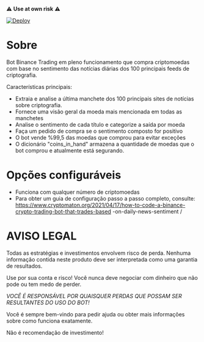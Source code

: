 :warning: **Use at own risk** :warning:

[![Deploy](https://www.herokucdn.com/deploy/button.svg)](https://heroku.com/deploy?template=https://github.com/lagoanova/Binance-News-Sentiment-Bot)

# Sobre
Bot Binance Trading em pleno funcionamento que compra criptomoedas com base no sentimento das notícias diárias dos 100 principais feeds de criptografia.

Características principais: 
* Extraia e analise a última manchete dos 100 principais sites de notícias sobre criptografia.
* Fornece uma visão geral da moeda mais mencionada em todas as manchetes
* Analise o sentimento de cada título e categorize a saída por moeda
* Faça um pedido de compra se o sentimento composto for positivo
* O bot vende %99,5 das moedas que comprou para evitar exceções
* O dicionário "coins_in_hand" armazena a quantidade de moedas que o bot comprou e atualmente está segurando.

# Opções configuráveis

* Funciona com qualquer número de criptomoedas
* Para obter um guia de configuração passo a passo completo, consulte: https://www.cryptomaton.org/2021/04/17/how-to-code-a-binance-crypto-trading-bot-that-trades-based -on-daily-news-sentiment /

# AVISO LEGAL

Todas as estratégias e investimentos envolvem risco de perda. Nenhuma informação contida neste produto deve ser interpretada como uma garantia de resultados.

Use por sua conta e risco! Você nunca deve negociar com dinheiro que não pode ou tem medo de perder.

*VOCÊ É RESPONSÁVEL POR QUAISQUER PERDAS QUE POSSAM SER RESULTANTES DO USO DO BOT!*

Você é sempre bem-vindo para pedir ajuda ou obter mais informações sobre como funciona exatamente.

Não é recomendação de investimento!